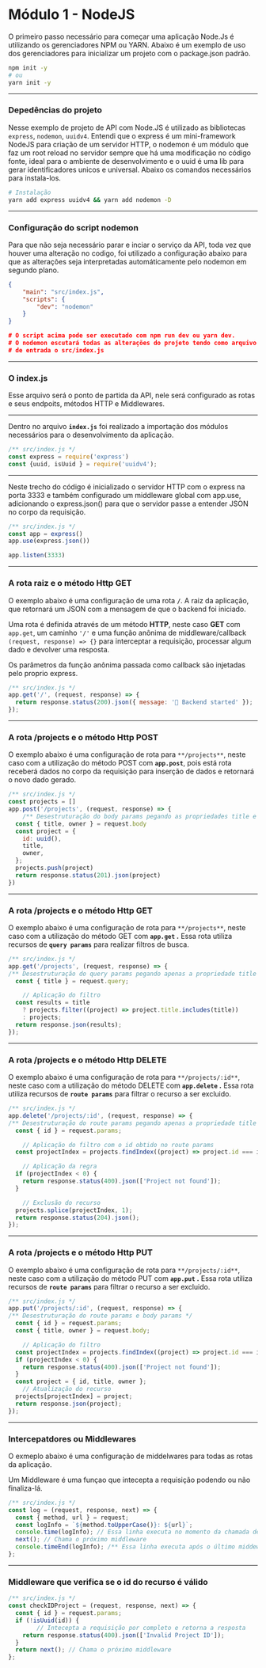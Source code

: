 # Módulo 1 - NodeJS

O primeiro passo necessário para começar uma aplicação Node.Js é utilizando os gerenciadores NPM ou YARN.  Abaixo é um exemplo de uso dos gerenciadores para inicializar um projeto com o package.json padrão.

```bash
npm init -y
# ou
yarn init -y
```

---

### Depedências do projeto

Nesse exemplo de projeto de API com Node.JS é utilizado as bibliotecas `express`, `nodemon`, `uuidv4`. Entendi que o express é um mini-framework NodeJS para criação de um servidor HTTP, o nodemon é um módulo que faz um root reload no servidor sempre que há uma modificação no código fonte, ideal para o ambiente de desenvolvimento e o uuid é uma lib para gerar identificadores unicos e universal. Abaixo os comandos necessários para instala-los.

```bash
# Instalação
yarn add express uuidv4 && yarn add nodemon -D
```

---

### Configuração do script **nodemon**

Para que não seja necessário parar e inciar o serviço da API, toda vez que houver uma alteração no codigo, foi utilizado a  configuração abaixo para que as alterações seja interpretadas automáticamente pelo nodemon em segundo plano.

```json
{
	"main": "src/index.js",
	"scripts": {
		"dev": "nodemon"
	}
}

# O script acima pode ser executado com npm run dev ou yarn dev.
# O nodemon escutará todas as alterações do projeto tendo como arquivo 
# de entrada o src/index.js
```

---

### O index.js

Esse arquivo será o ponto de partida da API, nele será configurado as rotas e seus endpoits, métodos HTTP e Middlewares.

---

Dentro no arquivo **`index.js`** foi realizado a importação dos módulos necessários para o desenvolvimento da aplicação.

```jsx
/** src/index.js */
const express = require('express')
const {uuid, isUuid } = require('uuidv4');
```

---

Neste trecho do código é inicializado o servidor HTTP com o express na porta 3333 e também configurado um middleware global com app.use, adicionando o express.json() para que o servidor passe a entender JSON no corpo da requisição.

```jsx
/** src/index.js */
const app = express()
app.use(express.json())

app.listen(3333)
```

---

### A rota raiz e o método Http GET

O exemplo abaixo é uma configuração de uma rota **`/`**. A raiz da aplicação, que retornará um JSON com a mensagem de que o backend foi iniciado.

Uma rota é definida através de um método **HTTP**, neste caso **GET** com `app.get`, um caminho `'/'` e uma função anônima de middleware/callback `(request, response) => {}` para interceptar a requisição, processar algum dado e devolver uma resposta.

Os parâmetros da função anônima passada como callback são injetadas pelo proprio express.

```jsx
/** src/index.js */
app.get('/', (request, response) => {
  return response.status(200).json({ message: '🚀 Backend started' });
});
```

---

### A rota /projects e o método Http POST

O exemplo abaixo é uma configuração de rota para `**/projects**`, neste caso com a utilização do método POST com **`app.post`**, pois está rota receberá dados no corpo da requisição para inserção de dados e retornará o novo dado gerado.

```jsx
/** src/index.js */
const projects = []
app.post('/projects', (request, response) => {
	/** Desestruturação do body params pegando as propriedades title e owner */
  const { title, owner } = request.body
  const project = {
    id: uuid(),
    title,
    owner,
  };
  projects.push(project)
  return response.status(201).json(project)
})
```

---

### A rota /projects e o método Http GET

O exemplo abaixo é uma configuração de rota para `**/projects**`, neste caso com a utilização do método GET com **`app.get` .** Essa rota utiliza recursos de **`query params`** para realizar filtros de busca.

```jsx
/** src/index.js */
app.get('/projects', (request, response) => {
/** Desestruturação do query params pegando apenas a propriedade title */
  const { title } = request.query;

	// Aplicação do filtro
  const results = title
    ? projects.filter((project) => project.title.includes(title))
    : projects;
  return response.json(results);
});
```

---

### A rota /projects e o método Http DELETE

O exemplo abaixo é uma configuração de rota para `**/projects/:id**`, neste caso com a utilização do método DELETE com **`app.delete` .** Essa rota utiliza recursos de **`route params`** para filtrar o recurso a ser excluido.

```jsx
/** src/index.js */
app.delete('/projects/:id', (request, response) => {
/** Desestruturação do route params pegando apenas a propriedade title */
  const { id } = request.params;

	// Aplicação do filtro com o id obtido no route params
  const projectIndex = projects.findIndex((project) => project.id === id);

	// Aplicação da regra
  if (projectIndex < 0) {
    return response.status(400).json(['Project not found']);
  }

	// Exclusão do recurso
  projects.splice(projectIndex, 1);
  return response.status(204).json();
});
```

---

### A rota /projects e o método Http PUT

O exemplo abaixo é uma configuração de rota para `**/projects/:id**`, neste caso com a utilização do método PUT com **`app.put` .** Essa rota utiliza recursos de **`route params`** para filtrar o recurso a ser excluido.

```jsx
/** src/index.js */
app.put('/projects/:id', (request, response) => {
/** Desestruturação do route params e body params */
  const { id } = request.params;
  const { title, owner } = request.body;

	// Aplicação do filtro
  const projectIndex = projects.findIndex((project) => project.id === id);
  if (projectIndex < 0) {
    return response.status(400).json(['Project not found']);
  }
  const project = { id, title, owner };
	// Atualização do recurso
  projects[projectIndex] = project;
  return response.json(project);
});
```

---

### Intercepatdores ou Middlewares

O exmeplo abaixo é uma configuração de middelwares para todas as rotas da aplicação.

Um Middleware é uma funçao que intecepta a requisição podendo ou não finaliza-lá.

```jsx
/** src/index.js */
const log = (request, response, next) => {
  const { method, url } = request;
  const logInfo = `${method.toUpperCase()}: ${url}`;
  console.time(logInfo); // Essa linha executa no momento da chamada deste middleware
  next(); // Chama o próximo middleware
  console.timeEnd(logInfo); /** Essa linha executa após o último middeware da rota se executado */
};
```

---

### Middleware que verifica se o id do recurso é válido

```jsx
/** src/index.js */
const checkIDProject = (request, response, next) => {
  const { id } = request.params;
  if (!isUuid(id)) {
		// Intecepta a requisição por completo e retorna a resposta
    return response.status(400).json(['Invalid Project ID']);
  }
  return next(); // Chama o próximo middleware
};
```